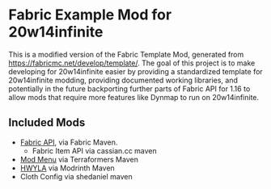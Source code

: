 # Fabric Example Mod for 20w14infinite

This is a modified version of the Fabric Template Mod, generated from <https://fabricmc.net/develop/template/>. The goal of this project is to make developing for 20w14infinite easier by providing a standardized template for 20w14infinite modding, providing documented working libraries, and potentially in the future backporting further parts of Fabric API for 1.16 to allow mods that require more features like Dynmap to run on 20w14infinite.

## Included Mods
- [Fabric API](https://github.com/FabricMC/fabric/tree/20w14infinite), via Fabric Maven.
  - Fabric Item API via cassian.cc maven
- [Mod Menu](https://github.com/TerraformersMC/ModMenu/tree/912197354bc6d14a9dc20d073210729102a2fb90?tab=readme-ov-file) via Terraformers Maven
- [HWYLA](https://github.com/TehNut-Mods/HWYLA/tree/1.16_fabric) via Modrinth Maven
- Cloth Config via shedaniel maven